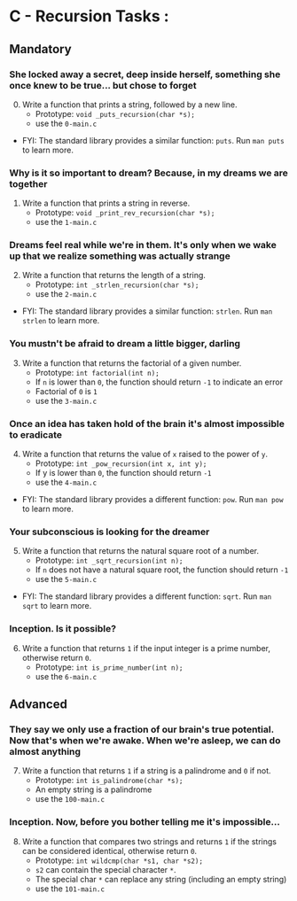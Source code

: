 # C - Recursion Tasks :



## Mandatory



### She locked away a secret, deep inside herself, something she once knew to be true... but chose to forget

0. Write a function that prints a string, followed by a new line.
    - Prototype: `void _puts_recursion(char *s);`
    - use the `0-main.c`

* FYI: The standard library provides a similar function: `puts`. Run `man puts` to learn more.

### Why is it so important to dream? Because, in my dreams we are together

1. Write a function that prints a string in reverse.
    - Prototype: `void _print_rev_recursion(char *s);`
    - use the `1-main.c `

### Dreams feel real while we're in them. It's only when we wake up that we realize something was actually strange

2. Write a function that returns the length of a string.
    - Prototype: `int _strlen_recursion(char *s);`
    - use the `2-main.c`

* FYI: The standard library provides a similar function: `strlen`. Run `man strlen` to learn more.

### You mustn't be afraid to dream a little bigger, darling

3. Write a function that returns the factorial of a given number.
    - Prototype: `int factorial(int n);`
    - If `n` is lower than `0`, the function should return `-1` to indicate an error
    - Factorial of `0` is `1`
    - use the `3-main.c`

### Once an idea has taken hold of the brain it's almost impossible to eradicate

4. Write a function that returns the value of `x` raised to the power of `y`.
    - Prototype: `int _pow_recursion(int x, int y);`
    - If y is lower than `0`, the function should return `-1`
    - use the `4-main.c`

* FYI: The standard library provides a different function: `pow`. Run `man pow` to learn more.

### Your subconscious is looking for the dreamer

5. Write a function that returns the natural square root of a number.
    - Prototype: `int _sqrt_recursion(int n);`
    - If `n` does not have a natural square root, the function should return `-1`
    - use the `5-main.c`

* FYI: The standard library provides a different function: `sqrt`. Run `man sqrt` to learn more.

### Inception. Is it possible?

6. Write a function that returns `1` if the input integer is a prime number, otherwise return `0`.
    - Prototype: `int is_prime_number(int n);`
    - use the `6-main.c`




## Advanced





### They say we only use a fraction of our brain's true potential. Now that's when we're awake. When we're asleep, we can do almost anything

7. Write a function that returns `1` if a string is a palindrome and `0` if not.
    - Prototype: `int is_palindrome(char *s);`
    - An empty string is a palindrome
    - use the `100-main.c`

### Inception. Now, before you bother telling me it's impossible...

8. Write a function that compares two strings and returns `1` if the strings can be considered identical, otherwise return `0`.
    - Prototype: `int wildcmp(char *s1, char *s2);`
    - `s2` can contain the special character `*`.
    - The special char `*` can replace any string (including an empty string)
    - use the `101-main.c`